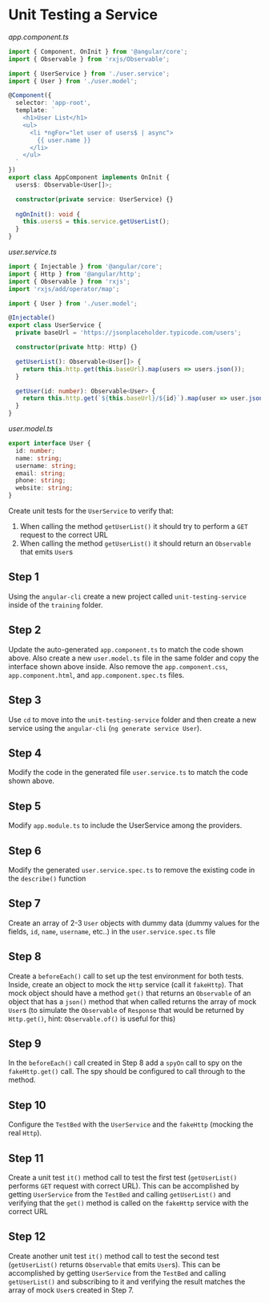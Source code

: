# Unit Testing a Service

_app.component.ts_

```ts
import { Component, OnInit } from '@angular/core';
import { Observable } from 'rxjs/Observable';

import { UserService } from './user.service';
import { User } from './user.model';

@Component({
  selector: 'app-root',
  template: `
    <h1>User List</h1>
    <ul>
      <li *ngFor="let user of users$ | async">
        {{ user.name }}
      </li>
    </ul>
  `
})
export class AppComponent implements OnInit {
  users$: Observable<User[]>;

  constructor(private service: UserService) {}
  
  ngOnInit(): void {
    this.users$ = this.service.getUserList();
  }
}
```

_user.service.ts_

```ts
import { Injectable } from '@angular/core';
import { Http } from '@angular/http';
import { Observable } from 'rxjs';
import 'rxjs/add/operator/map';

import { User } from './user.model';

@Injectable()
export class UserService {
  private baseUrl = 'https://jsonplaceholder.typicode.com/users';

  constructor(private http: Http) {}

  getUserList(): Observable<User[]> {
    return this.http.get(this.baseUrl).map(users => users.json());
  }

  getUser(id: number): Observable<User> {
    return this.http.get(`${this.baseUrl}/${id}`).map(user => user.json());
  }
}
```

_user.model.ts_

```ts
export interface User {
  id: number;
  name: string;
  username: string;
  email: string;
  phone: string;
  website: string;
}
```

Create unit tests for the `UserService` to verify that:

1. When calling the method `getUserList()` it should try to perform a `GET` request to the correct URL
2. When calling the method `getUserList()` it should return an `Observable` that emits `User`s

## Step 1

Using the `angular-cli` create a new project called `unit-testing-service` inside of the `training` folder.

## Step 2

Update the auto-generated `app.component.ts` to match the code shown above.  Also create a new `user.model.ts` file in the same folder and copy the interface shown above inside.  Also remove the `app.component.css`, `app.component.html`, and `app.component.spec.ts` files.

## Step 3

Use `cd` to move into the `unit-testing-service` folder and then create a new service using the `angular-cli` (`ng generate service User`).

## Step 4

Modify the code in the generated file `user.service.ts` to match the code shown above.

## Step 5

Modify `app.module.ts` to include the UserService among the providers.

## Step 6

Modify the generated `user.service.spec.ts` to remove the existing code in the `describe()` function

## Step 7

Create an array of 2-3 `User` objects with dummy data (dummy values for the fields, `id`, `name`, `username`, etc..) in the `user.service.spec.ts` file

## Step 8

Create a `beforeEach()` call to set up the test environment for both tests.  Inside, create an object to mock the `Http` service (call it `fakeHttp`).  That mock object should have a method `get()` that returns an `Observable` of an object that has a `json()` method that when called returns the array of mock `User`s (to simulate the `Observable` of `Response` that would be returned by `Http.get()`, hint: `Observable.of()` is useful for this)

## Step 9

In the `beforeEach()` call created in Step 8 add a `spyOn` call to spy on the `fakeHttp.get()` call.  The spy should be configured to call through to the method.

## Step 10

Configure the `TestBed` with the `UserService` and the `fakeHttp` (mocking the real `Http`).

## Step 11

Create a unit test `it()` method call to test the first test (`getUserList()` performs `GET` request with correct URL).  This can be accomplished by getting `UserService` from the `TestBed` and calling `getUserList()` and verifying that the `get()` method is called on the `fakeHttp` service with the correct URL

## Step 12

Create another unit test `it()` method call to test the second test (`getUserList()` returns `Observable` that emits `User`s).  This can be accomplished by getting `UserService` from the `TestBed` and calling `getUserList()` and subscribing to it and verifying the result matches the array of mock `User`s created in Step 7.

